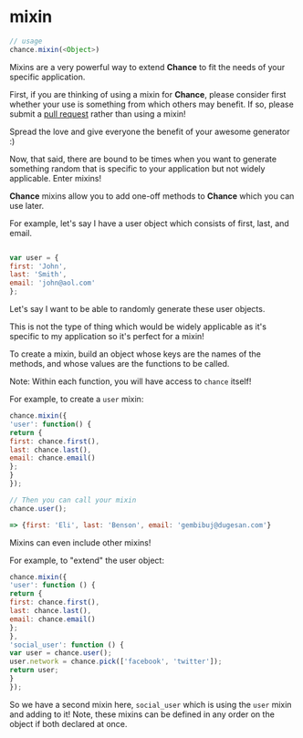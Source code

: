 # mixin

```js
// usage
chance.mixin(<Object>)
```

Mixins are a very powerful way to extend **Chance** to fit the needs of your
specific application.

First, if you are thinking of using a mixin for **Chance**, please consider first
whether your use is something from which others may benefit. If so, please
submit a [pull request][PR] rather than using a mixin!

Spread the love and give everyone the benefit of your awesome generator :)

Now, that said, there are bound to be times when you want to generate something
random that is specific to your application but not widely applicable. Enter
mixins!

**Chance** mixins allow you to add one-off methods to **Chance** which you can
use later.

For example, let's say I have a user object which consists of first, last,
and email.

```js

var user = {
first: 'John',
last: 'Smith',
email: 'john@aol.com'
};

```

Let's say I want to be able to randomly generate these user objects.

This is not the type of thing which would be widely applicable as it's specific
to my application so it's perfect for a mixin!

To create a mixin, build an object whose keys are the names of the methods, and
whose values are the functions to be called.

Note: Within each function, you will have access to `chance` itself!

For example, to create a `user` mixin:

```js
chance.mixin({
'user': function() {
return {
first: chance.first(),
last: chance.last(),
email: chance.email()
};
}
});

// Then you can call your mixin
chance.user();

=> {first: 'Eli', last: 'Benson', email: 'gembibuj@dugesan.com'}
```

Mixins can even include other mixins!

For example, to "extend" the user object:
```js
chance.mixin({
'user': function () {
return {
first: chance.first(),
last: chance.last(),
email: chance.email()
};
},
'social_user': function () {
var user = chance.user();
user.network = chance.pick(['facebook', 'twitter']);
return user;
}
});
```

So we have a second mixin here, `social_user` which is using the `user` mixin
and adding to it! Note, these mixins can be defined in any order on the object
if both declared at once.

[PR]: https://github.com/victorquinn/chancejs/pulls
